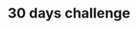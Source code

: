 ---
layout: posts_by_category
categories: 30dayschallenge
title: 30 days challenge
permalink: /category/30dayschallenge
---